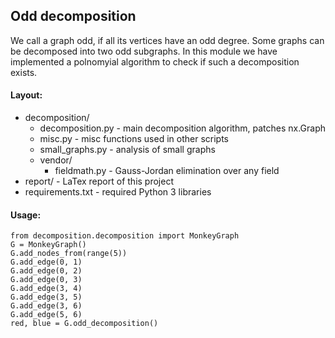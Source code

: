 Odd decomposition
-----------------

We call a graph odd, if all its vertices have an odd degree. Some graphs can be decomposed
into two odd subgraphs. In this module we have implemented
a polnomyial algorithm to check if such a decomposition exists.

#### Layout:
* decomposition/
    * decomposition.py - main decomposition algorithm, patches nx.Graph
    * misc.py - misc functions used in other scripts
    * small_graphs.py - analysis of small graphs
    * vendor/
        * fieldmath.py - Gauss-Jordan elimination over any field
* report/ - LaTex report of this project
* requirements.txt - required Python 3 libraries

#### Usage:

    from decomposition.decomposition import MonkeyGraph
    G = MonkeyGraph()
    G.add_nodes_from(range(5))
    G.add_edge(0, 1)
    G.add_edge(0, 2)
    G.add_edge(0, 3)
    G.add_edge(3, 4)
    G.add_edge(3, 5)
    G.add_edge(3, 6)
    G.add_edge(5, 6)
    red, blue = G.odd_decomposition()
    